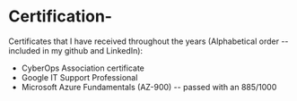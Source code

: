 # Certification-
Certificates that I have received throughout the years (Alphabetical order -- included in my github and LinkedIn):

- CyberOps Association certificate
- Google IT Support Professional
- Microsoft Azure Fundamentals (AZ-900) -- passed with an 885/1000
